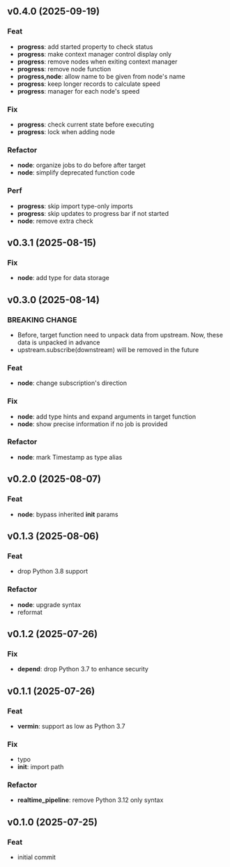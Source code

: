 ## v0.4.0 (2025-09-19)

### Feat

- **progress**: add started property to check status
- **progress**: make context manager control display only
- **progress**: remove nodes when exiting context manager
- **progress**: remove node function
- **progress,node**: allow name to be given from node's name
- **progress**: keep longer records to calculate speed
- **progress**: manager for each node's speed

### Fix

- **progress**: check current state before executing
- **progress**: lock when adding node

### Refactor

- **node**: organize jobs to do before after target
- **node**: simplify deprecated function code

### Perf

- **progress**: skip import type-only imports
- **progress**: skip updates to progress bar if not started
- **node**: remove extra check

## v0.3.1 (2025-08-15)

### Fix

- **node**: add type for data storage

## v0.3.0 (2025-08-14)

### BREAKING CHANGE

- Before, target function need to unpack data from upstream. Now, these data is unpacked in advance
- upstream.subscribe(downstream) will be removed in the future

### Feat

- **node**: change subscription's direction

### Fix

- **node**: add type hints and expand arguments in target function
- **node**: show precise information if no job is provided

### Refactor

- **node**: mark Timestamp as type alias

## v0.2.0 (2025-08-07)

### Feat

- **node**: bypass inherited __init__ params

## v0.1.3 (2025-08-06)

### Feat

- drop Python 3.8 support

### Refactor

- **node**: upgrade syntax
- reformat

## v0.1.2 (2025-07-26)

### Fix

- **depend**: drop Python 3.7 to enhance security

## v0.1.1 (2025-07-26)

### Feat

- **vermin**: support as low as Python 3.7

### Fix

- typo
- **__init__**: import path

### Refactor

- **realtime_pipeline**: remove Python 3.12 only syntax

## v0.1.0 (2025-07-25)

### Feat

- initial commit
